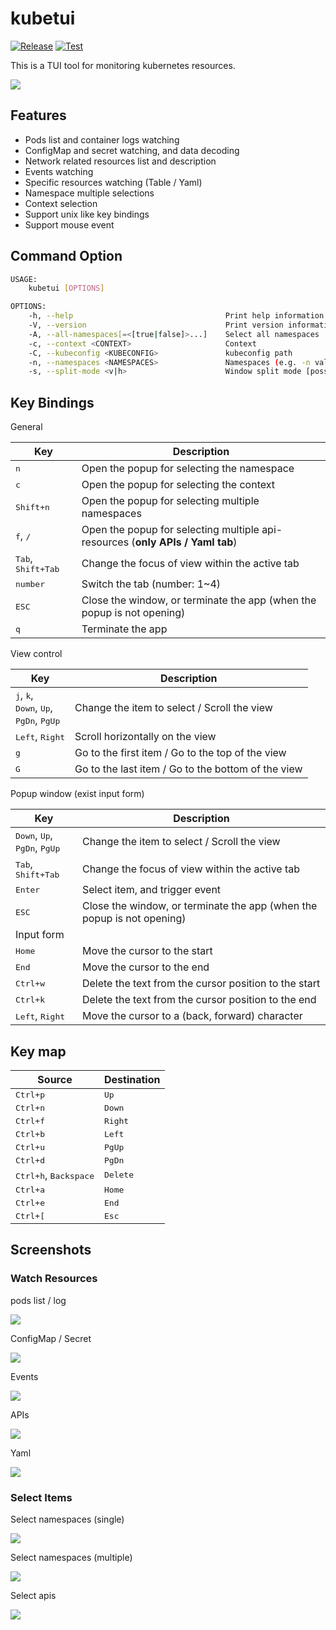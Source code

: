 # kubetui

[![Release](https://img.shields.io/github/v/release/sarub0b0/kubetui)]()
[![Test](https://github.com/sarub0b0/kubetui/actions/workflows/test.yml/badge.svg)](https://github.com/sarub0b0/kubetui/actions/workflows/test.yml)

This is a TUI tool for monitoring kubernetes resources.

![](screenshots/pods-log.png)

## Features

- Pods list and container logs watching
- ConfigMap and secret watching, and data decoding
- Network related resources list and description
- Events watching
- Specific resources watching (Table / Yaml)
- Namespace multiple selections
- Context selection
- Support unix like key bindings
- Support mouse event

## Command Option

```sh
USAGE:
    kubetui [OPTIONS]

OPTIONS:
    -h, --help                                  Print help information
    -V, --version                               Print version information
    -A, --all-namespaces[=<[true|false]>...]    Select all namespaces
    -c, --context <CONTEXT>                     Context
    -C, --kubeconfig <KUBECONFIG>               kubeconfig path
    -n, --namespaces <NAMESPACES>               Namespaces (e.g. -n val1,val2,val3 | -n val1 -n val2 -n val3)
    -s, --split-mode <v|h>                      Window split mode [possible values: v, h, vertical, horizontal]
```

## Key Bindings

General

| Key                                  | Description                                                                    |
| ------------------------------------ | ------------------------------------------------------------------------------ |
| <kbd>n</kbd>                         | Open the popup for selecting the namespace                                     |
| <kbd>c</kbd>                         | Open the popup for selecting the context                                       |
| <kbd>Shift+n</kbd>                   | Open the popup for selecting multiple namespaces                               |
| <kbd>f</kbd>, <kbd>/</kbd>           | Open the popup for selecting multiple api-resources (**only APIs / Yaml tab**) |
| <kbd>Tab</kbd>, <kbd>Shift+Tab</kbd> | Change the focus of view within the active tab                                 |
| <kbd>number</kbd>                    | Switch the tab (number: 1~4)                                                   |
| <kbd>ESC</kbd>                       | Close the window, or terminate the app (when the popup is not opening)         |
| <kbd>q</kbd>                         | Terminate the app                                                              |

View control

| Key                                                                                                  | Description                                        |
| ---------------------------------------------------------------------------------------------------- | -------------------------------------------------- |
| <kbd>j</kbd>, <kbd>k</kbd>,<br> <kbd>Down</kbd>, <kbd>Up</kbd>,<br> <kbd>PgDn</kbd>, <kbd>PgUp</kbd> | Change the item to select / Scroll the view        |
| <kbd>Left</kbd>, <kbd>Right</kbd>                                                                    | Scroll horizontally on the view                    |
| <kbd>g</kbd>                                                                                         | Go to the first item / Go to the top of the view   |
| <kbd>G</kbd>                                                                                         | Go to the last item / Go to the bottom of the view |

Popup window (exist input form)

| Key                                                                  | Description                                                            |
| -------------------------------------------------------------------- | ---------------------------------------------------------------------- |
| <kbd>Down</kbd>, <kbd>Up</kbd>,<br> <kbd>PgDn</kbd>, <kbd>PgUp</kbd> | Change the item to select / Scroll the view                            |
| <kbd>Tab</kbd>, <kbd>Shift+Tab</kbd>                                 | Change the focus of view within the active tab                         |
| <kbd>Enter</kbd>                                                     | Select item, and trigger event                                         |
| <kbd>ESC</kbd>                                                       | Close the window, or terminate the app (when the popup is not opening) |
| Input form                                                           |                                                                        |
| <kbd>Home</kbd>                                                      | Move the cursor to the start                                           |
| <kbd>End</kbd>                                                       | Move the cursor to the end                                             |
| <kbd>Ctrl+w</kbd>                                                    | Delete the text from the cursor position to the start                  |
| <kbd>Ctrl+k</kbd>                                                    | Delete the text from the cursor position to the end                    |
| <kbd>Left</kbd>, <kbd>Right</kbd>                                    | Move the cursor to a (back, forward) character                         |

## Key map

| Source                                  | Destination       |
| --------------------------------------- | ----------------- |
| <kbd>Ctrl+p</kbd>                       | <kbd>Up</kbd>     |
| <kbd>Ctrl+n</kbd>                       | <kbd>Down</kbd>   |
| <kbd>Ctrl+f</kbd>                       | <kbd>Right</kbd>  |
| <kbd>Ctrl+b</kbd>                       | <kbd>Left</kbd>   |
| <kbd>Ctrl+u</kbd>                       | <kbd>PgUp</kbd>   |
| <kbd>Ctrl+d</kbd>                       | <kbd>PgDn</kbd>   |
| <kbd>Ctrl+h</kbd>, <kbd>Backspace</kbd> | <kbd>Delete</kbd> |
| <kbd>Ctrl+a</kbd>                       | <kbd>Home</kbd>   |
| <kbd>Ctrl+e</kbd>                       | <kbd>End</kbd>    |
| <kbd>Ctrl+[</kbd>                       | <kbd>Esc</kbd>    |

## Screenshots

### Watch Resources

pods list / log

![](screenshots/pods-log.png)

ConfigMap / Secret

![](screenshots/configs.png)

Events

![](screenshots/events.png)

APIs

![](screenshots/apis.png)

Yaml

![](screenshots/yaml.png)

### Select Items

Select namespaces (single)

![](screenshots/select-namespace.png)

Select namespaces (multiple)

![](screenshots/select-multiple-namespaces.png)

Select apis

![](screenshots/select-apis.png)
